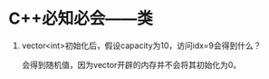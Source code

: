 # C++必知必会——类

1. vector\<int\>初始化后，假设capacity为10，访问idx=9会得到什么？

    会得到随机值，因为vector开辟的内存并不会将其初始化为0。
